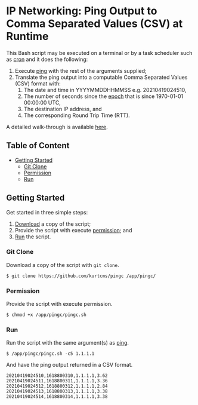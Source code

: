 # IP Networking: Ping Output to Comma Separated Values (CSV) at Runtime

This Bash script may be executed on a terminal or by a task scheduler such as [cron](https://linux.die.net/man/8/cron) and it does the following:

1. Execute [ping](https://linux.die.net/man/8/ping) with the rest of the arguments supplied;
2. Translate the ping output into a computable Comma Separated Values (CSV) format with:
   1. The date and time in YYYYMMDDHHMMSS e.g. 20210419024510,
   2. The number of seconds since the [epoch](https://linux.die.net/man/1/date) that is since 1970-01-01 00:00:00 UTC,
   3. The destination IP address, and
   4. The corresponding Round Trip Time (RTT).

A detailed walk-through is available [here](https://kurtcms.org/networking-ping-output-to-comma-separated-values-csv-at-runtime/).

## Table of Content

- [Getting Started](#getting-started)
  - [Git Clone](#git-clone)
  - [Permission](#permission)
  - [Run](#run)

## Getting Started

Get started in three simple steps:

1. [Download](#git-clone) a copy of the script;
2. Provide the script with execute [permission](#permission); and
3. [Run](#run) the script.

### Git Clone

Download a copy of the script with `git clone`.

```shell
$ git clone https://github.com/kurtcms/pingc /app/pingc/
```

### Permission

Provide the script with execute permission.

```shell
$ chmod +x /app/pingc/pingc.sh
```

### Run

Run the script with the same argument(s) as [ping](https://linux.die.net/man/8/ping).

```shell
$ /app/pingc/pingc.sh -c5 1.1.1.1
```

And have the ping output returned in a CSV format.

```
20210419024510,1618800310,1.1.1.1,3.62
20210419024511,1618800311,1.1.1.1,3.36
20210419024512,1618800312,1.1.1.1,2.84
20210419024513,1618800313,1.1.1.1,3.38
20210419024514,1618800314,1.1.1.1,3.38
```